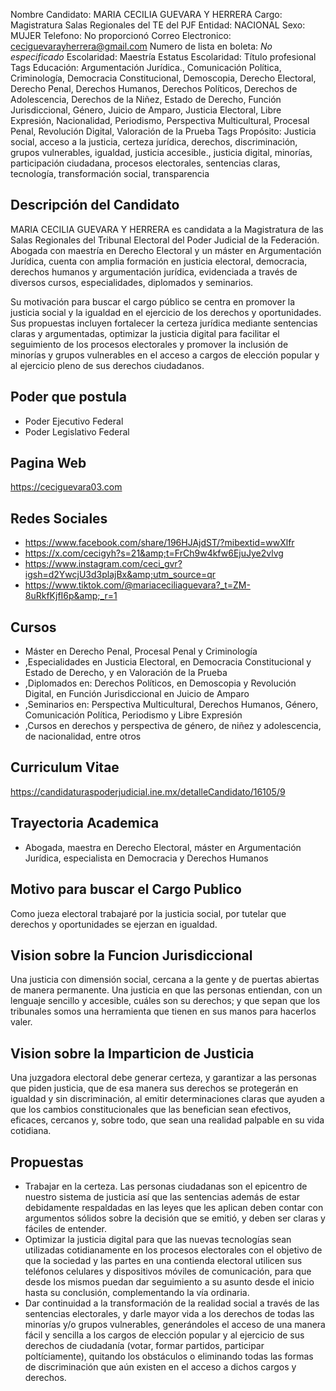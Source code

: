 Nombre Candidato: MARIA CECILIA GUEVARA Y HERRERA
Cargo: Magistratura Salas Regionales del TE del PJF
Entidad: NACIONAL
Sexo: MUJER
Telefono: No proporcionó
Correo Electronico: ceciguevarayherrera@gmail.com
Numero de lista en boleta: *No especificado*
Escolaridad: Maestría
Estatus Escolaridad: Título profesional
Tags Educación: Argumentación Jurídica., Comunicación Política, Criminología, Democracia Constitucional, Demoscopia, Derecho Electoral, Derecho Penal, Derechos Humanos, Derechos Políticos, Derechos de Adolescencia, Derechos de la Niñez, Estado de Derecho, Función Jurisdiccional, Género, Juicio de Amparo, Justicia Electoral, Libre Expresión, Nacionalidad, Periodismo, Perspectiva Multicultural, Procesal Penal, Revolución Digital, Valoración de la Prueba
Tags Propósito: Justicia social, acceso a la justicia, certeza jurídica, derechos, discriminación, grupos vulnerables, igualdad, justicia accesible., justicia digital, minorías, participación ciudadana, procesos electorales, sentencias claras, tecnología, transformación social, transparencia


## Descripción del Candidato 

MARIA CECILIA GUEVARA Y HERRERA es candidata a la Magistratura de las Salas Regionales del Tribunal Electoral del Poder Judicial de la Federación. Abogada con maestría en Derecho Electoral y un máster en Argumentación Jurídica, cuenta con amplia formación en justicia electoral, democracia, derechos humanos y argumentación jurídica, evidenciada a través de diversos cursos, especialidades, diplomados y seminarios.

Su motivación para buscar el cargo público se centra en promover la justicia social y la igualdad en el ejercicio de los derechos y oportunidades.  Sus propuestas incluyen fortalecer la certeza jurídica mediante sentencias claras y argumentadas, optimizar la justicia digital para facilitar el seguimiento de los procesos electorales y promover la inclusión de minorías y grupos vulnerables en el acceso a cargos de elección popular y al ejercicio pleno de sus derechos ciudadanos.


## Poder que postula

- Poder Ejecutivo Federal
- Poder Legislativo Federal


## Pagina Web

https://ceciguevara03.com


## Redes Sociales

- https://www.facebook.com/share/196HJAjdST/?mibextid=wwXlfr
- https://x.com/cecigyh?s=21&amp;t=FrCh9w4kfw6EjuJye2vlvg
- https://www.instagram.com/ceci_gvr?igsh=d2YwcjU3d3plajBx&amp;utm_source=qr
- https://www.tiktok.com/@mariaceciliaguevara?_t=ZM-8uRkfKjfI6p&amp;_r=1


## Cursos

- Máster en Derecho Penal, Procesal Penal y Criminología
- ,Especialidades en Justicia Electoral, en Democracia Constitucional y Estado de Derecho, y en Valoración de la Prueba
- ,Diplomados en: Derechos Políticos, en Demoscopia y Revolución Digital, en Función Jurisdiccional en Juicio de Amparo
- ,Seminarios en: Perspectiva Multicultural, Derechos Humanos, Género, Comunicación Política, Periodismo y Libre Expresión
- ,Cursos en derechos y perspectiva de género, de niñez y adolescencia, de nacionalidad, entre otros


## Curriculum Vitae

https://candidaturaspoderjudicial.ine.mx/detalleCandidato/16105/9


## Trayectoria Academica

- Abogada, maestra en Derecho Electoral, máster en Argumentación Jurídica, especialista en Democracia y Derechos Humanos


## Motivo para buscar el Cargo Publico

Como jueza electoral trabajaré por la justicia social, por tutelar que derechos y oportunidades se ejerzan en igualdad.


## Vision sobre la Funcion Jurisdiccional

Una justicia con dimensión social, cercana a la gente y de puertas abiertas de manera permanente. Una justicia en que las personas entiendan, con un lenguaje sencillo y accesible, cuáles son su derechos; y que sepan que los tribunales somos una herramienta que tienen en sus manos para hacerlos valer.


## Vision sobre la Imparticion de Justicia

Una juzgadora electoral debe generar certeza, y garantizar a las personas que piden justicia, que de esa manera sus derechos  se protegerán en igualdad y sin discriminación, al emitir determinaciones claras que ayuden a que los cambios constitucionales que las benefician sean efectivos, eficaces, cercanos y, sobre todo, que sean una realidad palpable en su vida cotidiana.


## Propuestas

- Trabajar en la certeza. Las personas ciudadanas son el epicentro de nuestro sistema de justicia así que las sentencias además de estar debidamente respaldadas en las leyes que les aplican deben contar con argumentos sólidos sobre la decisión que se emitió, y deben ser claras y fáciles de entender.
- Optimizar la justicia digital para que las nuevas tecnologías sean utilizadas cotidianamente en los procesos electorales con el objetivo de que la sociedad y las partes en una contienda electoral utilicen sus teléfonos celulares y dispositivos móviles de comunicación, para que desde los mismos puedan dar seguimiento a su asunto desde el inicio hasta su conclusión, complementando la vía ordinaria.
- Dar continuidad a la transformación de la realidad social a través de las sentencias electorales, y darle mayor vida a los derechos de todas las minorías y/o grupos vulnerables, generándoles el acceso de una manera fácil y sencilla a los cargos de elección popular y al ejercicio de sus derechos de ciudadanía (votar, formar partidos, participar poltíciamente), quitando los obstáculos o eliminando todas las formas de discriminación que aún existen en el acceso a dichos cargos y derechos.

